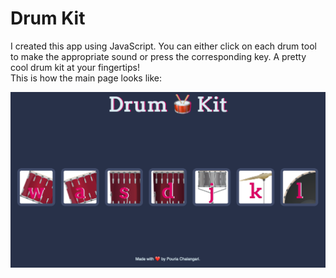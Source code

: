 # Drum Kit
I created this app using JavaScript. You can either click on each drum tool to make the appropriate sound or press the corresponding key. A pretty cool drum kit at your fingertips!
<br>
This is how the main page looks like:
<br>
<tr>
<img class="center" width="1000" src="images/Demo.png"/>
</tr>
